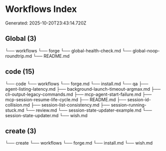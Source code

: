 # Workflows Index
Generated: 2025-10-20T23:43:14.720Z

## Global (3)
└── workflows
    └── forge
        └── global-health-check.md
        └── global-noop-roundtrip.md
        └── README.md

## code (15)
└── code
    └── workflows
        └── forge.md
        └── install.md
        └── qa
            ├── agent-listing-latency.md
            ├── background-launch-timeout-argmax.md
            ├── cli-output-legacy-commands.md
            ├── mcp-agent-start-failure.md
            ├── mcp-session-resume-life-cycle.md
            ├── README.md
            ├── session-id-collision.md
            ├── session-list-consistency.md
            ├── session-running-stuck.md
        └── review.md
        └── session-state-updater-example.md
        └── session-state-updater.md
        └── wish.md

## create (3)
└── create
    └── workflows
        └── forge.md
        └── install.md
        └── wish.md
